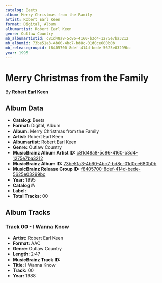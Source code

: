 ```yaml
---
catalog: Beets
album: Merry Christmas from the Family
artist: Robert Earl Keen
format: Digital, Album
albumartist: Robert Earl Keen
genre: Outlaw Country
mb_albumartistid: c81d48a8-5c86-4160-b3d4-1275e7ba3212
mb_albumid: 73be51a3-4b60-4bc7-bd8c-01d0ce680b0b
mb_releasegroupid: f8405700-8def-414d-bede-5625e03299bc
year: 1995
---
```


# Merry Christmas from the Family

By **Robert Earl Keen**

## Album Data

- **Catalog:** Beets
- **Format:** Digital, Album
- **Album:** Merry Christmas from the Family
- **Artist:** Robert Earl Keen
- **Albumartist:** Robert Earl Keen
- **Genre:** Outlaw Country
- **MusicBrainz Album Artist ID:** [c81d48a8-5c86-4160-b3d4-1275e7ba3212](https://musicbrainz.org/artist/c81d48a8-5c86-4160-b3d4-1275e7ba3212)
- **MusicBrainz Album ID:** [73be51a3-4b60-4bc7-bd8c-01d0ce680b0b](https://musicbrainz.org/release/73be51a3-4b60-4bc7-bd8c-01d0ce680b0b)
- **MusicBrainz Release Group ID:** [f8405700-8def-414d-bede-5625e03299bc](https://musicbrainz.org/release-group/f8405700-8def-414d-bede-5625e03299bc)
- **Year:** 1995
- **Catalog #:** 
- **Label:** 
- **Total Tracks:** 00

## Album Tracks

### Track 00 - I Wanna Know

- **Artist:** Robert Earl Keen
- **Format:** AAC
- **Genre:** Outlaw Country
- **Length:** 2:47
- **MusicBrainz Track ID:** [](https://musicbrainz.org/recording/)
- **Title:** I Wanna Know
- **Track:** 00
- **Year:** 1988

